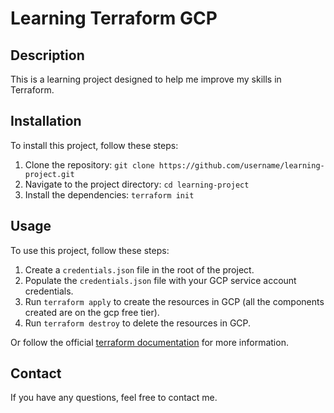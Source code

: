 # Learning Terraform GCP

## Description

This is a learning project designed to help me improve my skills in Terraform.

## Installation

To install this project, follow these steps:

1. Clone the repository: `git clone https://github.com/username/learning-project.git`
2. Navigate to the project directory: `cd learning-project`
3. Install the dependencies: `terraform init`

## Usage

To use this project, follow these steps:

1. Create a `credentials.json` file in the root of the project.
2. Populate the `credentials.json` file with your GCP service account credentials.
3. Run `terraform apply` to create the resources in GCP (all the components created are on the gcp free tier).
4. Run `terraform destroy` to delete the resources in GCP.

Or follow the official [terraform documentation](https://developer.hashicorp.com/terraform/tutorials/gcp-get-started) for more information.

## Contact

If you have any questions, feel free to contact me.

